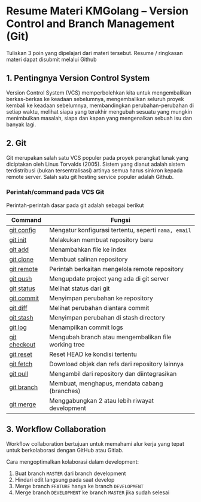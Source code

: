 # Resume Materi KMGolang – Version Control and Branch Management (Git)

Tuliskan 3 poin yang dipelajari dari materi tersebut. Resume / ringkasan materi dapat disubmit melalui Github

## 1. Pentingnya Version Control System

Version Control System (VCS) memperbolehkan kita untuk mengembalikan berkas-berkas ke keadaan sebelumnya, mengembalikan seluruh proyek kembali ke keadaan sebelumnya, membandingkan perubahan-perubahan di setiap waktu, melihat siapa yang terakhir mengubah sesuatu yang mungkin menimbulkan masalah, siapa dan kapan yang mengenalkan sebuah isu dan banyak lagi.

## 2. Git

Git merupakan salah satu VCS populer pada proyek perangkat lunak yang diciptakan oleh Linus Torvalds (2005). Sistem yang dianut adalah sistem terdistribusi (bukan tersentralisasi) artinya semua harus sinkron kepada remote server. Salah satu git hosting service populer adalah Github.

### Perintah/command pada VCS Git

Perintah-perintah dasar pada git adalah sebagai berikut

| Command                                           | Fungsi                                               |
|---------------------------------------------------|------------------------------------------------------|
| [git config](https://git-scm.com/docs/git-config) | Mengatur konfigurasi tertentu, seperti `nama, email` |
| [git init](https://git-scm.com/docs/git-init)     | Melakukan membuat repository baru                    |
| [git add](https://git-scm.com/docs/git-add)       | Menambahkan file ke index                            |
| [git clone](https://git-scm.com/docs/git-clone)   | Membuat salinan repository                           |
| [git remote](https://git-scm.com/docs/git-remote) | Perintah berkaitan mengelola remote repository       |
| [git push](https://git-scm.com/docs/git-push) | Mengupdate project yang ada di git server |
| [git status](https://git-scm.com/docs/git-status) | Melihat status dari git |
| [git commit](https://git-scm.com/docs/git-commit) | Menyimpan perubahan ke repository |
| [git diff](https://git-scm.com/docs/git-diff) | Melihat perubahan diantara commit |
| [git stash](https://git-scm.com/docs/git-stash) | Menyimpan perubahan di stash directory |
| [git log](https://git-scm.com/docs/git-log) | Menampilkan commit logs |
| [git checkout](https://git-scm.com/docs/git-checkout) | Mengubah branch atau mengembalikan file working tree |
| [git reset](https://git-scm.com/docs/git-reset) | Reset HEAD ke kondisi tertentu |
| [git fetch](https://git-scm.com/docs/git-fetch) | Download objek dan refs dari repository lainnya |
| [git pull](https://git-scm.com/docs/git-pull) | Mengambil dari repository dan diintegrasikan |
| [git branch](https://git-scm.com/docs/git-branch) | Membuat, menghapus, mendata cabang (branches) |
| [git merge](https://git-scm.com/docs/git-merge) | Menggabungkan 2 atau lebih riwayat development |

## 3. Workflow Collaboration

Workflow collaboration bertujuan untuk memahami alur kerja yang tepat untuk berkolaborasi dengan GitHub atau Gitlab.

Cara mengoptimalkan kolaborasi dalam development:

1. Buat branch `MASTER` dari branch development
2. Hindari edit langsung pada saat develop
3. Merge branch `FEATURE` hanya ke branch `DEVELOPMENT`
4. Merge branch `DEVELOPMENT` ke branch `MASTER` jika sudah selesai
